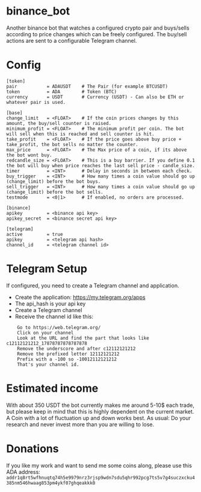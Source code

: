 # binance_bot
Another binance bot that watches a configured crypto pair and buys/sells according to price changes which can be freely
configured. The buy/sell actions are sent to a configurable Telegram channel.

# Config
````
[token]
pair           = ADAUSDT    # The Pair (for example BTCUSDT)
token          = ADA        # Token (BTC)
currency       = USDT       # Currency (USDT) - Can also be ETH or whatever pair is used.

[base]
change_limit   = <FLOAT>    # If the coin prices changes by this amount, the buy/sell counter is raised.
minimum_profit = <FLOAT>    # The minimum profit per coin. The bot will sell when this is reached and sell counter is hit.
take_profit    = <FLOAT>    # If the price goes above buy price + take_profit, the bot sells no matter the counter.
max_price      = <FLOAT>    # The Max price of a coin, if its above the bot wont buy.
redcandle_size = <FLOAT>    # This is a buy barrier. If you define 0.1 the bot will buy when price reaches the last sell price - candle_size.
timer          = <INT>      # Delay in seconds in between each check.
buy_trigger    = <INT>      # How many times a coin value should go up (change_limit) before the bot buys.
sell_trigger   = <INT>      # How many times a coin value should go up (change_limit) before the bot sells.
testmode       = <0|1>      # If enabled, no orders are processed.

[binance]
apikey         = <binance api key>
apikey_secret  = <binance secret api key>

[telegram]
active         = true
apikey         = <telegram api hash>
channel_id     = <telegram channel id>
````

# Telegram Setup
If configured, you need to create a Telegram channel and application.

* Create the application: https://my.telegram.org/apps
* The api_hash is your api key
* Create a Telegram channel
* Receive the channel id like this:
````
    Go to https://web.telegram.org/
    Click on your channel
    Look at the URL and find the part that looks like c12112121212_17878787878787878
    Remove the underscore and after c12112121212
    Remove the prefixed letter 12112121212
    Prefix with a -100 so -10012112121212
    That's your channel id.
````

# Estimated income
With about 350 USDT the bot currently makes me around 5-10$ each trade, but please keep in mind that this is highly
dependent on the current market. A Coin with a lot of fluctuation up and down works best. As usual: Do your research and
never invest more than you are willing to lose.

# Donations
If you like my work and want to send me some coins along, please use this ADA address:
``addr1q8rt5wfhnuqtq74h5e9979nrz3rjsp9wdn7sdu5qhr992pcg7ts5v7g4suczxcku4385nm546hwaag853pm4ykf07ghqeakkk0``
